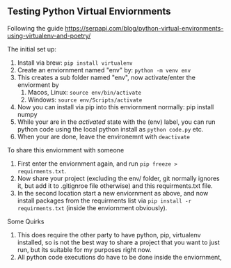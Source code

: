## Testing Python Virtual Enviornments

Following the guide https://serpapi.com/blog/python-virtual-environments-using-virtualenv-and-poetry/

The initial set up:
1. Install via brew: ``pip install virtualenv``
2. Create an enviornment named "env" by: ``python -m venv env ``
3. This creates a sub folder named "env", now activate/enter the enviorment by
    1. Macos, Linux:    ``source env/bin/activate``
    2. Windows:         ``source env/Scripts/activate``
4. Now you can install via pip into this enviornment normally: pip install numpy
5. While your are in the _activated_ state with the (env) label, you can run python code using the local python install as ``python code.py`` etc.
6. When your are done, leave the environemnt with ``deactivate``

To share this enviornment with someone
1. First enter the enviornment again, and run ``pip freeze > requirments.txt``.
2. Now share your project (excluding the env/ folder, git normally ignores it, but add it to .gitignroe file otherwise) and this requirments.txt file.
3. In the second location start a new enviornment as above, and now install packages from the requirments list via ``pip install -r requirments.txt`` (inside the enviornment obviously).

Some Quirks
1. This does require the other party to have python, pip, virtualenv installed, so is not the best way to share a project that you want to just run, but its suitable for my purposes right now.
2. All python code executions do have to be done inside the enviornment,
